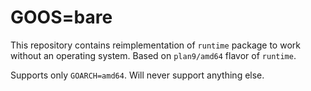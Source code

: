 # GOOS=bare

This repository contains reimplementation of `runtime` package to work without an operating system. Based on `plan9/amd64` flavor of `runtime`.

Supports only `GOARCH=amd64`. Will never support anything else.
